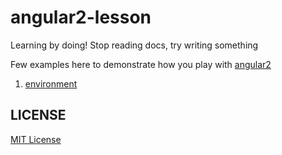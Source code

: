 angular2-lesson
============================

Learning by doing! Stop reading docs, try writing something

Few examples here to demonstrate how you play with [angular2](https://angular.io/)

1. [environment](https://github.com/leftstick/angular2-lesson/tree/master/examples/environment)


## LICENSE ##

[MIT License](https://raw.githubusercontent.com/leftstick/angular2-lesson/master/LICENSE)
